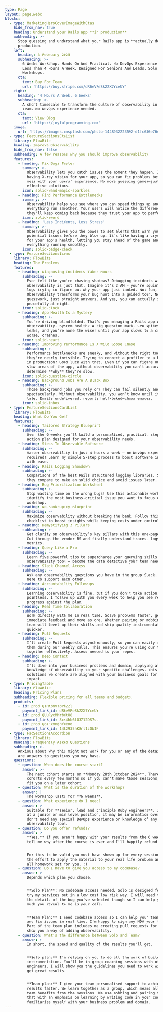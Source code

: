 ```yaml
---
type: Page
layout: page.webc
blocks:
  - type: MarketingHeroCoverImageWithCtas
    hide_from_nav: true
    heading: Understand your Rails app **in production**
    subheading: >-
      Stop guessing and understand what your Rails app is **actually doing** in
      production.
    left:
      heading: 3 February 2025
      subheading: >-
        6 Weeks Workshop. Hands On And Practical. No DevOps Experience Needed.
        Less Than 4 Hours A Week. Designed For Seniors And Leads. Solo Or Team
        Workshops.
      cta:
        text: Buy For Team
        url: 'https://buy.stripe.com/dR6eVPeSk22X7YceUY'
    right:
      heading: '4 Hours A Week, 6 Weeks'
      subheading: >-
        A short timescale to transform the culture of observability in your
        team. No DevOps experience needed.
      cta:
        text: View Blog
        url: 'https://joyfulprogramming.com'
    image:
      url: 'https://images.unsplash.com/photo-1448932223592-d1fc686e76ea'
  - type: FeatureSectionsCtaList
    library: FlowBite
    heading: Improve Observability
    hide_from_nav: false
    subheading: A few reasons why you should improve observability
    features:
      - heading: Fix Bugs Faster
        summary: >-
          Observability lets you catch issues the moment they happen. It's like
          having X-ray vision for your app, so you can fix problems before they
          mess with your users' experience. No more guessing games—just quick,
          effective solutions.
        icon: solid-wand-magic-sparkles
      - heading: Find Performance Bottlenecks
        summary: >-
          Observability helps you see where you can speed things up and make
          everything run smoother. Your users will notice the difference, and
          they'll keep coming back because they trust your app to perform.
        icon: solid-award
      - heading: 'Less Incidents, Less Stress'
        summary: >-
          Observability gives you the power to set alerts that warn you about
          potential issues before they blow up. It's like having a crystal ball
          for your app's health, letting you stay ahead of the game and keep
          everything running smoothly.
        icon: solid-badge-check
  - type: FeatureSectionsIcons
    library: FlowBite
    heading: The Problems
    features:
      - heading: Diagnosing Incidents Takes Hours
        subheading: >-
          Ever felt like you're chasing shadows? Debugging incidents without
          observability is just that. Imagine it's 2 AM - you're squinting at
          logs trying to figure out why your app just tanked. Not fun, right?
          Observability transforms your bug hunt into a guided tour. No more
          guesswork, just straight answers. And yes, you can actually sleep
          peacefully at night.
        icon: solid-clock
      - heading: App Health Is a Mystery
        subheading: >-
          You're driving blindfolded. That's you managing a Rails app without
          observability. System health? A big question mark. CPU spikes, memory
          leaks, and you’re none the wiser until your app slows to a crawl—or
          worse, crashes.
        icon: solid-heart
      - heading: Improving Performance Is A Wild Goose Chase
        subheading: >-
          Performance bottlenecks are sneaky, and without the right tools,
          they're nearly invisible. Trying to connect a profiler to a Rails app
          in production? Good luck with that. Even if you can figure out the
          slow areas of the app, without observability you can't accurately
          determine **why** they're slow.
        icon: solid-question-circle
      - heading: Background Jobs Are A Black Box
        subheading: >-
          Those background jobs you rely on? They can fail silently and
          spectacularly. Without observability, you won’t know until it’s too
          late. Emails undelivered, reports half-baked—chaos ensues.
        icon: solid-inbox
  - type: FeatureSectionsCardList
    library: FlowBite
    heading: What Do You Get?
    features:
      - heading: Tailored Strategy Blueprint
        subheading: >-
          Over the 6 weeks you'll build a personalized, practical, step-by-step
          action plan designed for your observability needs.
      - heading: Steps To Observable Software
        subheading: >-
          Master observability in just 4 hours a week — no DevOps experience
          required! Learn my simple 5-step process to boost software insights
          with ease.
      - heading: Rails Logging Showdown
        subheading: >-
          Comparisons of the best Rails structured logging libraries. See how
          they compare to make an solid choice and avoid issues later.
      - heading: Bug Prioritization Worksheet
        subheading: >-
          Stop wasting time on the wrong bugs! Use this actionable worksheet to
          identify the most business-critical issue you want to focus on in the
          workshop.
      - heading: No-Bankruptcy Blueprint
        subheading: >-
          Maximize observability without breaking the bank. Follow this
          checklist to boost insights while keeping costs under control.
      - heading: Demystifying 3 Pillars
        subheading: >-
          Get clarity on observability’s key pillars with this one-page guide.
          Cut through the vendor BS and finally understand traces, logs, and
          metrics.
      - heading: Query Like a Pro
        subheading: >-
          Learn five powerful tips to supercharge your querying skills in any
          observability tool — become the data detective your team needs.
      - heading: Slack Channel Access
        subheading: >-
          Ask any observability questions you have in the group Slack. We're
          here to support each other.
      - heading: Accountability Followups
        subheading: >-
          Learning observability is fine, but if you don't take action, it's all
          pointless. I follow up with you every week to help you see real
          progress against the plan.
      - heading: Real Time Collaboration
        subheading: >-
          Work directly with me in real time. Solve problems faster, get
          immediate feedback and move as one. Whether pairing or mobbing, your
          team will level up their skills and ship quality instrumentation
          quicker.
      - heading: Pull Requests
        subheading: >-
          I’ll create Pull Requests asynchronously, so you can easily review
          them during our weekly calls. This ensures you're using our time
          together effectively. Access needed to your repos.
      - heading: Deep Context
        subheading: >-
          I’ll dive into your business problems and domain, applying all my
          knowledge of observability to your specific challenges. This ensures
          solutions we create are aligned with your business goals for maximum
          impact.
  - type: PricingTable
    library: FlowBite
    heading: Pricing Plans
    subheading: Flexible pricing for all teams and budgets.
    products:
      - id: prod_QYHXbnVYbPh22l
        payment_link_id: dR6eVPeSk22X7YceUY
      - id: prod_QUuRyxMMrbdtU8
        payment_link_id: 3cs4hb6lO3712DS7su
      - id: prod_QoTFxmHghfUeRo
        payment_link_id: 14k2935hK8rl1zObIN
  - type: FaqSectionsAccordion
    library: FlowBite
    heading: Frequently Asked Questions
    subheading: >-
      Anxious about why this might not work for you or any of the details? Here
      are answers to questions you may have.
    questions:
      - question: When does the course start?
        answer: >-
          The next cohort starts on **Monday 28th October 2024**. There will be
          cohorts every few months so if you can't make those sessions, I can
          fit you on a later cohort.
      - question: What is the duration of the workshop?
        answer: |
          The workshop lasts for **6 weeks**.
      - question: What experience do I need?
        answer: >
          Suitable for **senior, lead and principle Ruby engineers**. If you're
          at a junior or mid level position, it may be information overload. You
          don't need any special DevOps experience or knowledge of any
          observability tool.
      - question: Do you offer refunds?
        answer: >
          **Yes.** If you aren't happy with your results from the 6 week course
          tell me why after the course is over and I'll happily refund you.


          For this to be valid you must have shown up for every session, put in
          the effort to apply the material to your real life problem and done
          all homework set for you. :)
      - question: Do I have to give you access to my codebase?
        answer: >
          Depends which plan you choose.


          **Solo Plan**: No codebase access needed. Solo is designed for you to
          try my services out in a low cost low risk way. I will need to know
          the details of the bug you've selected though so I can help you. How
          much you reveal to me is your call.


          **Team Plan:** I need codebase access so I can help your team debug
          and fix issues in real time. I'm happy to sign any NDA your team have.
          Part of the team plan includes me creating pull requests for you to
          show you a way of adding observability.
      - question: What's the difference between Solo and Team?
        answer: >
          In short, the speed and quality of the results you'll get.


          **Solo plan:** I'm relying on you to do all the work of building
          instrumentation. You'll be in group coaching sessions with other
          engineers. I will show you the guidelines you need to work within to
          get great results.


          **Team plan:** I give your team personalised support to achieve better
          results faster. We learn together as a group, which means all of your
          team benefits from the sessions. We use mobbing and pairing to achieve
          that with an emphasis on learning by writing code in your codebase. I
          familiarise myself with your business problem and domain.
---
```

